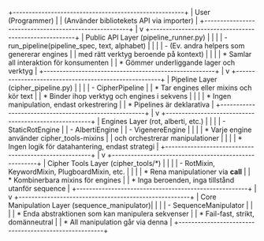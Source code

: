 +------------------------------------------------------+
|                 User (Programmer)                    |
|  (Använder bibliotekets API via importer)            |
+------------------------------------------------------+
                           |
                           v
+------------------------------------------------------+
|        Public API Layer (pipeline_runner.py)         |
|                                                      |
|  - run_pipeline(pipeline_spec, text, alphabet)       |
|                                                      |
|  - (Ev. andra helpers som genererar engines          |
|     med rätt verktyg beroende på kontext)            |
|                                                      |
|  * Samlar all interaktion för konsumenten            |
|  * Gömmer underliggande lager och verktyg            |
+------------------------------------------------------+
                           |
                           v
+------------------------------------------------------+
|             Pipeline Layer (cipher_pipeline.py)      |
|                                                      |
|  - CipherPipeline                                    |
|      * Tar engines eller mixins och kör text         |
|      * Binder ihop verktyg och engines i sekvens     |
|                                                      |
|  * Ingen manipulation, endast orkestrering           |
|  * Pipelines är deklarativa                          |
+------------------------------------------------------+
                           |
                           v
+------------------------------------------------------+
|               Engines Layer (rot, alberti, etc.)     |
|                                                      |
|  - StaticRotEngine                                   |
|  - AlbertiEngine                                     |
|  - VigenereEngine                                    |
|                                                      |
|  * Varje engine använder cipher_tools-mixins         |
|    och orchestrerar manipulationer                   |
|                                                      |
|  * Ingen logik för datahantering, endast strategi    |
+------------------------------------------------------+
                           |
                           v
+------------------------------------------------------+
|          Cipher Tools Layer (cipher_tools/*)         |
|                                                      |
|  - RotMixin, KeywordMixin, PlugboardMixin, etc.      |
|                                                      |
|  * Rena manipulationer via __call__                  |
|  * Kombinerbara mixins för engines                   |
|  * Inga beroenden, inga tillstånd utanför sequence   |
+------------------------------------------------------+
                           |
                           v
+------------------------------------------------------+
|        Core Manipulation Layer (sequence_manipulator)|
|                                                      |
|  - SequenceManipulator                               |
|                                                      |
|  * Enda abstraktionen som kan manipulera sekvenser   |
|  * Fail-fast, strikt, domänneutral                   |
|  * All manipulation går via denna                   |
+------------------------------------------------------+

